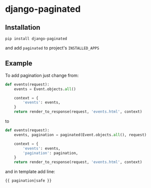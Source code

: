 django-paginated
================

Installation
------------

```
pip install django-paginated
```

and add `paginated` to project's `INSTALLED_APPS`


Example
-------

To add pagination just change from:

```python
def events(request):
    events = Event.objects.all()

    context = {
        'events': events,
    }
    return render_to_response(request, 'events.html', context)
```

to

```python
def events(request):
    events, pagination = paginated(Event.objects.all(), request)

    context = {
        'events': events,
        'pagination': pagination,
    }
    return render_to_response(request, 'events.html', context)
```


and in template add line:

```
{{ pagination|safe }}
```
